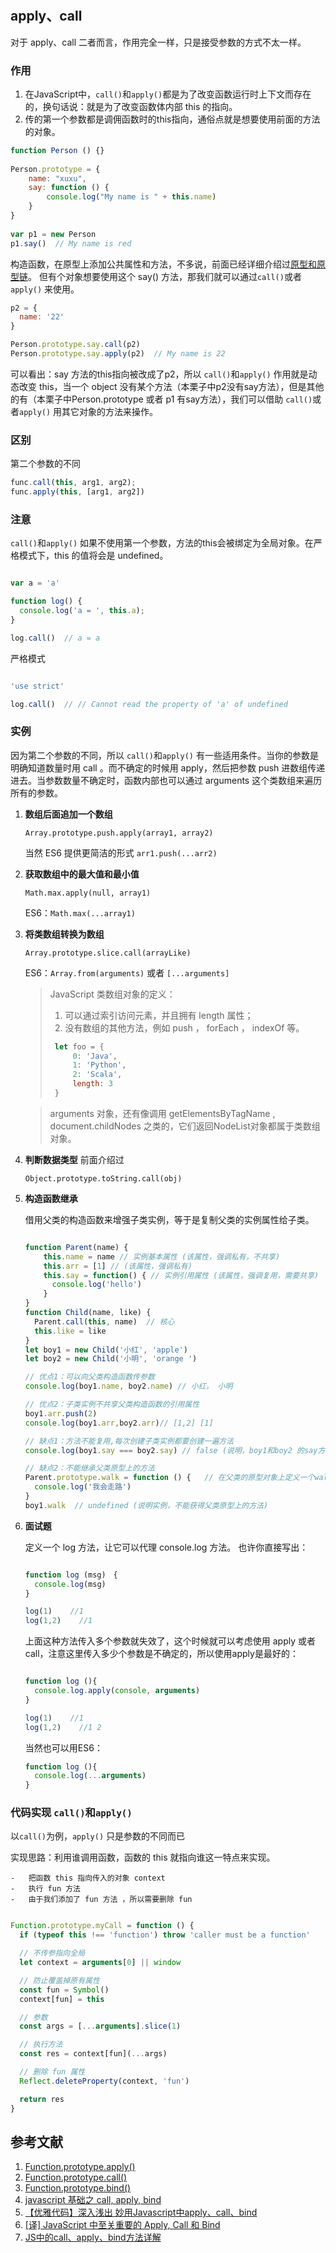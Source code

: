 # 

## apply、call

对于 apply、call 二者而言，作用完全一样，只是接受参数的方式不太一样。

### 作用

1. 在JavaScript中，`call()`和`apply()`都是为了改变函数运行时上下文而存在的，换句话说：就是为了改变函数体内部 this 的指向。
2. 传的第一个参数都是调佣函数时的this指向，通俗点就是想要使用前面的方法的对象。

```js
function Person () {}
 
Person.prototype = {
    name: "xuxu",
    say: function () {
        console.log("My name is " + this.name)
    }
}
 
var p1 = new Person
p1.say()  // My name is red
```

构造函数，在原型上添加公共属性和方法，不多说，前面已经详细介绍过[原型和原型链](https://juejin.cn/post/6938228794150879268)。
但有个对象想要使用这个 say() 方法，那我们就可以通过`call()`或者`apply()` 来使用。

```js
p2 = {
  name: '22'
}

Person.prototype.say.call(p2)
Person.prototype.say.apply(p2)  // My name is 22
```

可以看出：say 方法的this指向被改成了p2，所以 `call()`和`apply()` 作用就是动态改变 this，当一个 object 没有某个方法（本栗子中p2没有say方法），但是其他的有（本栗子中Person.prototype 或者 p1 有say方法），我们可以借助 `call()`或者`apply()` 用其它对象的方法来操作。

### 区别

第二个参数的不同

```js
func.call(this, arg1, arg2);
func.apply(this, [arg1, arg2])
```

### 注意

`call()`和`apply()` 如果不使用第一个参数，方法的this会被绑定为全局对象。在严格模式下，this 的值将会是 undefined。

```js

var a = 'a'

function log() {
  console.log('a = ', this.a);
}

log.call()  // a = a

```

严格模式

```js

'use strict'

log.call()  // // Cannot read the property of 'a' of undefined

```



### 实例

因为第二个参数的不同，所以 `call()`和`apply()` 有一些适用条件。当你的参数是明确知道数量时用 call 。而不确定的时候用 apply，然后把参数 push 进数组传递进去。当参数数量不确定时，函数内部也可以通过 arguments 这个类数组来遍历所有的参数。

1. __数组后面追加一个数组__

    `Array.prototype.push.apply(array1, array2)`
  
    当然 ES6 提供更简洁的形式 `arr1.push(...arr2)`

2. __获取数组中的最大值和最小值__

    `Math.max.apply(null, array1)`
  
    ES6：`Math.max(...array1)`

3. __将类数组转换为数组__

    `Array.prototype.slice.call(arrayLike)`
  
    ES6：`Array.from(arguments)` 或者 `[...arguments]`

    > JavaScript 类数组对象的定义：
    >  1. 可以通过索引访问元素，并且拥有 length 属性；
    >  2. 没有数组的其他方法，例如 push ， forEach ， indexOf 等。
    > ```js
    >  let foo = {
    >      0: 'Java',
    >      1: 'Python',
    >      2: 'Scala',
    >      length: 3
    >  }
    > ```

    >  arguments 对象，还有像调用 getElementsByTagName , document.childNodes 之类的，它们返回NodeList对象都属于类数组对象。

4. __判断数据类型__ 前面介绍过

    `Object.prototype.toString.call(obj)`

5. __构造函数继承__

    借用父类的构造函数来增强子类实例，等于是复制父类的实例属性给子类。

    ```js

    function Parent(name) {
        this.name = name // 实例基本属性 (该属性，强调私有，不共享)
        this.arr = [1] // (该属性，强调私有)
        this.say = function() { // 实例引用属性 (该属性，强调复用，需要共享)
          console.log('hello')
        }
    }
    function Child(name, like) {
      Parent.call(this, name)  // 核心
      this.like = like
    }
    let boy1 = new Child('小红', 'apple')
    let boy2 = new Child('小明', 'orange ')

    // 优点1：可以向父类构造函数传参数
    console.log(boy1.name, boy2.name) // 小红， 小明

    // 优点2：子类实例不共享父类构造函数的引用属性
    boy1.arr.push(2)
    console.log(boy1.arr,boy2.arr)// [1,2] [1]

    // 缺点1：方法不能复用,每次创建子类实例都要创建一遍方法
    console.log(boy1.say === boy2.say) // false (说明，boy1和boy2 的say方法是独立，不是共享的)

    // 缺点2：不能继承父类原型上的方法
    Parent.prototype.walk = function () {   // 在父类的原型对象上定义一个walk方法。
      console.log('我会走路')
    }
    boy1.walk  // undefined (说明实例，不能获得父类原型上的方法)

    ```

6. __面试题__

    定义一个 log 方法，让它可以代理 console.log 方法。
    也许你直接写出：

    ```js

    function log (msg)　{
      console.log(msg)
    }

    log(1)    //1
    log(1,2)    //1

    ```

    上面这种方法传入多个参数就失效了，这个时候就可以考虑使用 apply 或者 call，注意这里传入多少个参数是不确定的，所以使用apply是最好的：

    ```js

    function log (){
      console.log.apply(console, arguments)
    }

    log(1)    //1
    log(1,2)    //1 2

    ```

    当然也可以用ES6：
    ```js
    function log (){
      console.log(...arguments)
    }
    ```

### 代码实现 `call()`和`apply()` 

以`call()`为例，`apply()` 只是参数的不同而已

实现思路：利用谁调用函数，函数的 this 就指向谁这一特点来实现。

    -   把函数 this 指向传入的对象 context
    -   执行 fun 方法
    -   由于我们添加了 fun 方法 ，所以需要删除 fun

```js

Function.prototype.myCall = function () {
  if (typeof this !== 'function') throw 'caller must be a function'

  // 不传参指向全局
  let context = arguments[0] || window

  // 防止覆盖掉原有属性
  const fun = Symbol()
  context[fun] = this

  // 参数
  const args = [...arguments].slice(1)

  // 执行方法
  const res = context[fun](...args)

  // 删除 fun 属性
  Reflect.deleteProperty(context, 'fun') 

  return res
} 

```


## 参考文献
1. [Function.prototype.apply()](https://developer.mozilla.org/zh-CN/docs/Web/JavaScript/Reference/Global_Objects/Function/apply)
2. [Function.prototype.call()](https://developer.mozilla.org/zh-CN/docs/Web/JavaScript/Reference/Global_Objects/Function/call)
3. [Function.prototype.bind()](https://developer.mozilla.org/zh-CN/docs/Web/JavaScript/Reference/Global_Objects/Function/bind)
4. [javascript 基础之 call, apply, bind](https://zhuanlan.zhihu.com/p/71553017)
6. [【优雅代码】深入浅出 妙用Javascript中apply、call、bind](https://www.cnblogs.com/coco1s/p/4833199.html)
7. [[译] JavaScript 中至关重要的 Apply, Call 和 Bind](https://hijiangtao.github.io/2017/05/07/Full-Usage-of-Apply-Call-and-Bind-in-JavaScript/)
8. [JS中的call、apply、bind方法详解](https://segmentfault.com/a/1190000018270750)
